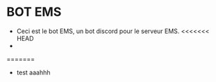 # BOT EMS
- Ceci est le bot EMS, un bot discord pour le serveur EMS.
<<<<<<< HEAD
- 
=======
- test aaahhh

